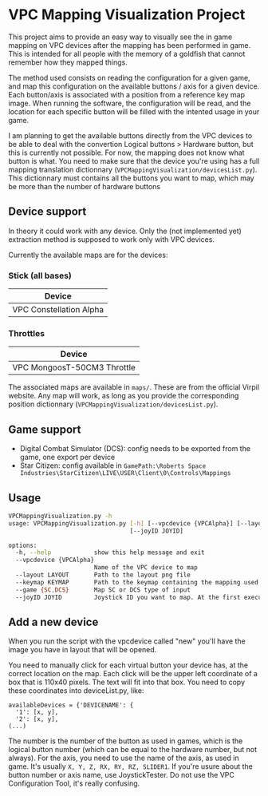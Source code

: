 # VPC Mapping Visualization Project
This project aims to provide an easy way to visually see the in game mapping on VPC devices after the mapping has been performed in game. This is intended for all people with the memory of a goldfish that cannot remember how they mapped things. 

The method used consists on reading the configuration for a given game, and map this configuration on the available buttons / axis for a given device. Each button/axis is associated with a position from a reference key map image. When running the software, the configuration will be read, and the location for each specific button will be filled with the intented usage in your game.

I am planning to get the available buttons directly from the VPC devices to be able to deal with the convertion Logical buttons > Hardware button, but this is currently not possible. For now, the mapping does not know what button is what. You need to make sure that the device you're using has a full mapping translation dictionnary (`VPCMappingVisualization/devicesList.py`). This dictionnary must contains all the buttons you want to map, which may be more than the number of hardware buttons

## Device support
In theory it could work with any device. Only the (not implemented yet) extraction method is supposed to work only with VPC devices. 

Currently the available maps are for the devices:

### Stick (all bases)
| Device                  |
|-------------------------|
| VPC Constellation Alpha |

### Throttles
| Device                      |
|-----------------------------|
| VPC MongoosT-50CM3 Throttle |

The associated maps are available in `maps/`. These are from the official Virpil website. Any map will work, as long as you provide the corresponding position dictionnary (`VPCMappingVisualization/devicesList.py`).

## Game support
- Digital Combat Simulator (DCS): config needs to be exported from the game, one export per device
- Star Citizen: config available in `GamePath:\Roberts Space Industries\StarCitizen\LIVE\USER\Client\0\Controls\Mappings`

## Usage
```bash
VPCMappingVisualization.py -h
usage: VPCMappingVisualization.py [-h] [--vpcdevice {VPCAlpha}] [--layout LAYOUT] [--keymap KEYMAP] [--game {SC,DCS}]
                                  [--joyID JOYID]

options:
  -h, --help            show this help message and exit
  --vpcdevice {VPCAlpha}
                        Name of the VPC device to map
  --layout LAYOUT       Path to the layout png file
  --keymap KEYMAP       Path to the keymap containing the mapping used by the game
  --game {SC,DCS}       Map SC or DCS type of input
  --joyID JOYID         Joystick ID you want to map. At the first execution, the tool will tell you what is available
```

## Add a new device
When you run the script with the vpcdevice called "new" you'll have the image you have in layout that will be opened.

You need to manually click for each virtual button your device has, at the correct location on the map. Each click will be the upper left coordinate of a box that is 110x40 pixels. The text will fit into that box.
You need to copy these coordinates into deviceList.py, like:
```
availableDevices = {'DEVICENAME': {
  '1': [x, y],
  '2': [x, y],
(...)
```
The number is the number of the button as used in games, which is the logical button number (which can be equal to the hardware number, but not always). For the axis, you need to use the name of the axis, as used in game. It's usually `X, Y, Z, RX, RY, RZ, SLIDER1`. If you're usure about the button number or axis name, use JoystickTester. Do not use the VPC Configuration Tool, it's really confusing.